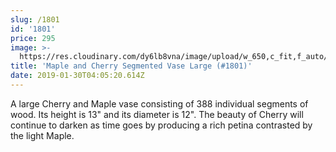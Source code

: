 ```yaml
---
slug: /1801
id: '1801'
price: 295
image: >-
  https://res.cloudinary.com/dy6lb8vna/image/upload/w_650,c_fit,f_auto/v1548276578/GB%20Bowlworks%20Gallery/DSC_1963a.jpg
title: 'Maple and Cherry Segmented Vase Large (#1801)'
date: 2019-01-30T04:05:20.614Z
---
```

A large Cherry and Maple vase consisting of 388 individual segments of wood. Its height is 13" and its diameter is 12". The beauty of Cherry will continue to darken as time goes by producing a rich petina contrasted by the light Maple.
